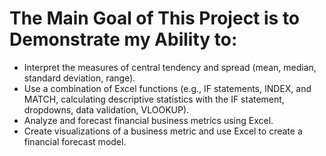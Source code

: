 # The Main Goal of This Project is to Demonstrate my Ability to:

- Interpret the measures of central tendency and spread (mean, median, standard deviation, range).
- Use a combination of Excel functions (e.g., IF statements, INDEX, and MATCH, calculating descriptive statistics with the IF statement, dropdowns, data validation, VLOOKUP).
- Analyze and forecast financial business metrics using Excel.
- Create visualizations of a business metric and use Excel to create a financial forecast model.
